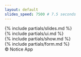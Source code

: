 ```yaml
---
layout: default
slides_speed: 7500 # 7.5 seconds
---
```


<section id = 'home'>
 {% include partials/slides.md %}
</section>
<section class = 'ui-case' id = 'ui'>
  {% include partials/ui.md %}
</section>
<section class = 'show contain' id = 'show'>
 {% include partials/show.md %}
</section>
<section class = 'fmodal contain flex' id = 'contact'>
  {% include partials/form.md %}
  <div id = 'year'>&copy; Notice App </div>
</section>